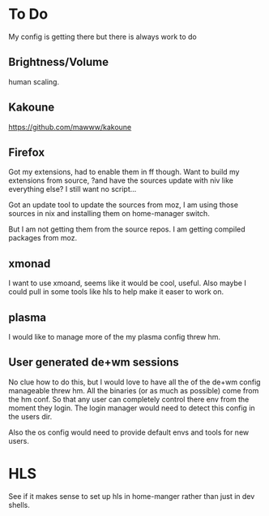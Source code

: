 # To Do
My config is getting there but there is always work to do

## Brightness/Volume
human scaling.

## Kakoune
https://github.com/mawww/kakoune


## Firefox
Got my extensions, had to enable them in ff though.
Want to build my extensions from source, ?and have the sources update with niv like everything else?
I still want no script...

Got an update tool to update the sources from moz, I am using those sources in nix and installing them on home-manager switch.

But I am not getting them from the source repos. I am getting compiled packages from moz.

## xmonad
I want to use xmoand, seems like it would be cool, useful.
Also maybe I could pull in some tools like hls to help make it easer to work on.

## plasma
I would like to manage more of the my plasma config threw hm.

## User generated de+wm sessions
No clue how to do this, but I would love to have all the of the de+wm config manageable threw hm. All the binaries (or as much as possible) come from the hm conf. So that any user can completely control there env from the moment they login.
The login manager would need to detect this config in the users dir.

Also the os config would need to provide default envs and tools for new users.

# HLS
See if it makes sense to set up hls in home-manger rather than just in dev shells.
